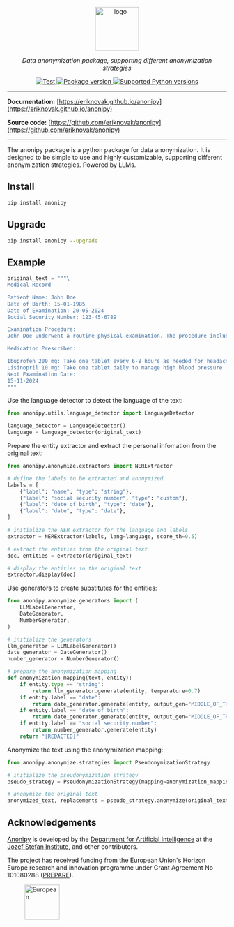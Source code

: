 
<p align="center">
  <img src="https://raw.githubusercontent.com/eriknovak/anonipy/main/docs/assets/imgs/logo.png" alt="logo" height="100" style="height: 100px;">
</p>

<p align="center">
  <i>Data anonymization package, supporting different anonymization strategies</i>
</p>

<p align="center">
  <a href="https://github.com/eriknovak/anonipy/actions/workflows/unittests.yaml" target="_blank">
    <img src="https://github.com/eriknovak/anonipy/actions/workflows/unittests.yaml/badge.svg" alt="Test" />
  </a>
  <a href="https://pypi.org/project/anonipy" target="_blank">
    <img src="https://img.shields.io/pypi/v/anonipy?color=%2334D058&amp;label=pypi%20package" alt="Package version" />
  </a>
  <a href="https://pypi.org/project/anonipy" target="_blank">
    <img src="https://img.shields.io/pypi/pyversions/anonipy.svg?color=%2334D058" alt="Supported Python versions" />
  </a>
</p>


---

**Documentation:** [https://eriknovak.github.io/anonipy](https://eriknovak.github.io/anonipy)

**Source code:** [https://github.com/eriknovak/anonipy](https://github.com/eriknovak/anonipy)

---

The anonipy package is a python package for data anonymization. It is designed to be simple to use and highly customizable, supporting different anonymization strategies. Powered by LLMs.

## Install

```bash
pip install anonipy
```

## Upgrade

```bash
pip install anonipy --upgrade
```

## Example

```python
original_text = """\
Medical Record

Patient Name: John Doe
Date of Birth: 15-01-1985
Date of Examination: 20-05-2024
Social Security Number: 123-45-6789

Examination Procedure:
John Doe underwent a routine physical examination. The procedure included measuring vital signs (blood pressure, heart rate, temperature), a comprehensive blood panel, and a cardiovascular stress test. The patient also reported occasional headaches and dizziness, prompting a neurological assessment and an MRI scan to rule out any underlying issues.

Medication Prescribed:

Ibuprofen 200 mg: Take one tablet every 6-8 hours as needed for headache and pain relief.
Lisinopril 10 mg: Take one tablet daily to manage high blood pressure.
Next Examination Date:
15-11-2024
"""
```

Use the language detector to detect the language of the text:

```python
from anonipy.utils.language_detector import LanguageDetector

language_detector = LanguageDetector()
language = language_detector(original_text)
```

Prepare the entity extractor and extract the personal infomation from the original text:

```python
from anonipy.anonymize.extractors import NERExtractor

# define the labels to be extracted and anonymized
labels = [
    {"label": "name", "type": "string"},
    {"label": "social security number", "type": "custom"},
    {"label": "date of birth", "type": "date"},
    {"label": "date", "type": "date"},
]

# initialize the NER extractor for the language and labels
extractor = NERExtractor(labels, lang=language, score_th=0.5)

# extract the entities from the original text
doc, entities = extractor(original_text)

# display the entities in the original text
extractor.display(doc)
```

Use generators to create substitutes for the entities:

```python
from anonipy.anonymize.generators import (
    LLMLabelGenerator,
    DateGenerator,
    NumberGenerator,
)

# initialize the generators
llm_generator = LLMLabelGenerator()
date_generator = DateGenerator()
number_generator = NumberGenerator()

# prepare the anonymization mapping
def anonymization_mapping(text, entity):
    if entity.type == "string":
        return llm_generator.generate(entity, temperature=0.7)
    if entity.label == "date":
        return date_generator.generate(entity, output_gen="MIDDLE_OF_THE_MONTH")
    if entity.label == "date of birth":
        return date_generator.generate(entity, output_gen="MIDDLE_OF_THE_YEAR")
    if entity.label == "social security number":
        return number_generator.generate(entity)
    return "[REDACTED]"
```

Anonymize the text using the anonymization mapping:

```python
from anonipy.anonymize.strategies import PseudonymizationStrategy

# initialize the pseudonymization strategy
pseudo_strategy = PseudonymizationStrategy(mapping=anonymization_mapping)

# anonymize the original text
anonymized_text, replacements = pseudo_strategy.anonymize(original_text, entities)
```

## Acknowledgements

[Anonipy](https://eriknovak.github.io/anonipy/) is developed by the
[Department for Artificial Intelligence](http://ailab.ijs.si/) at the
[Jozef Stefan Institute](http://www.ijs.si/), and other contributors.

The project has received funding from the European Union's Horizon Europe research
and innovation programme under Grant Agreement No 101080288 ([PREPARE](https://prepare-rehab.eu/)).

<figure >
  <img src="https://github.com/eriknovak/anonipy/blob/main/docs/assets/imgs/EU.png?raw=true" alt=European Union flag" width="80" />
</figure>

